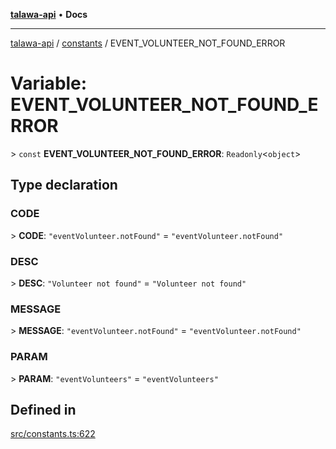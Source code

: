 [**talawa-api**](../../README.md) • **Docs**

***

[talawa-api](../../modules.md) / [constants](../README.md) / EVENT\_VOLUNTEER\_NOT\_FOUND\_ERROR

# Variable: EVENT\_VOLUNTEER\_NOT\_FOUND\_ERROR

\> `const` **EVENT\_VOLUNTEER\_NOT\_FOUND\_ERROR**: `Readonly`\<`object`\>

## Type declaration

### CODE

\> **CODE**: `"eventVolunteer.notFound"` = `"eventVolunteer.notFound"`

### DESC

\> **DESC**: `"Volunteer not found"` = `"Volunteer not found"`

### MESSAGE

\> **MESSAGE**: `"eventVolunteer.notFound"` = `"eventVolunteer.notFound"`

### PARAM

\> **PARAM**: `"eventVolunteers"` = `"eventVolunteers"`

## Defined in

[src/constants.ts:622](https://github.com/PalisadoesFoundation/talawa-api/blob/0e711c6a6b57f55ab5776fc9c8edfc5ebc0b3d70/src/constants.ts#L622)
